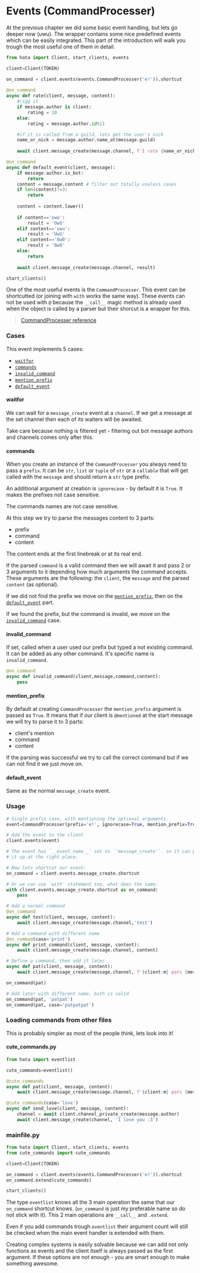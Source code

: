 # Events (CommandProcesser)

At the previous chapter we did some basic event handling, but lets go deeper
now (uwu). The wrapper contains some nice predefined events which can be
easily integrated. This part of the introduction will walk you trough
 the most useful one of them in detail.

```py
from hata import Client, start_clients, events

client=Client(TOKEN)

on_command = client.events(events.CommandProcesser('e!')).shortcut
        
@on_command
async def rate(client, message, content):
    #rigg it
    if message.author is client:
        rating = 10
    else:
        rating = message.author.id%11

    #if it is called from a guild, lets get the user's nick
    name_or_nick = message.author.name_at(message.guild)
    
    await client.message_create(message.channel, f'I rate {name_or_nick} {rating}/10.')

@on_command
async def default_event(client, message):
    if message.author.is_bot:
        return
    content = message.content # filter out totally useless cases
    if len(content)!=3:
        return
    
    content = content.lower()
    
    if content=='owo':
        result = 'OwO'
    elif content=='uwu':
        result = 'UwU'
    elif content=='0w0':
        result = '0w0'
    else:
        return
    
    await client.message_create(message.channel, result)

start_clients()
```

One of the most useful events is the `CommandProcesser`.
This event can be shortcutted (or joining with `with` works the same way).
These events can not be used with `@` because the `__call__` magic
method is already used when the object is called by a parser but their
shorcut is a wrapper for this.

> [CommandProcesser reference](https://github.com/HuyaneMatsu/hata/blob/master/docs/ref/CommandProcesser.md)

### Cases

This event implements 5 cases:
- [`waitfor`](#waitfor)
- [`commands`](#commands)
- [`invalid_command`](#invalid_command)
- [`mention_prefix`](#mention_prefix)
- [`default_event`](#default_event)

#### waitfor

We can wait for a `message_create` event at a `channel`. If we get a message
at the set channel then each of its waiters will be awaited.

Take care because nothing is filtered yet - filtering out bot message authors and
channels comes only after this.

#### commands

When you create an instance of the `CommandProcesser` you always need to
pass a `prefix`. It can be `str`, `list` or `tuple` of `str` or a `callable`
that will get called with the `message` and should return a `str` type prefix.

An additional argument at creation is `ignorecase` - by default it is `True`.
It makes the prefixes not case sensitive.

The commands names are not case sensitive.

At this step we try to parse the messages content to 3 parts:
- prefix
- command
- content

The content ends at the first linebreak or at its real end.

If the parsed `command` is a valid command then we will await it and pass 2
or 3 arguments to it depending how much arguments the command accepts. These
arguments are the following: the `client`, the `message` and the parsed
`content` (as optional).

If we did not find the prefix we move on the
[`mention_prefix`](#default_event), then on the
[`default_event`](#default_event) part.

If we found the prefix, but the command is invalid, we move on the
[`invalid_command`](#invalid_command) case.

#### invalid_command

If set, called when a user used our prefix but typed a not existing command.
It can be added as any other command. It's specific name is `invalid_command`.

```py
@on_command
async def invalid_command(client,message,command,content):
    pass
```
    
#### mention_prefix

By default at creating `CommandProcesser` the `mention_prefix` argument is
passed as `True`. It means that if our client is `@mentioned` at the start message
we will try to parse it to 3 parts:
- client's mention
- command
- content

If the parsing was successful we try to call the correct command but if we
can not find it we just move on.

#### default_event

Same as the normal `message_create` event.

### Usage

```py
# Single prefix case, with mentioning the optional arguments.
event=CommandProcesser(prefix='e!', ignorecase=True, mention_prefix=True)

# Add the event to the client
client.events(event)

# The event has `__event_name__` set to `'message_create'`. so it can pick
# it up at the right place.

# Now lets shortcut our event:
on_command = client.events.message_create.shortcut

# Or we can use `with` statement too, what does the same:
with client.events.message_create.shortcut as on_command:
    pass

# Add a normal command
@on_command
async def test(client, message, content): 
    await client.message_create(message.channel,'test')

# Add a command with different name
@on_commad(case='print')
async def print_command(client, message, content):
    await client.message_create(message.channel, content)

# Define a command, then add it later
async def pat(client, message, content):
    await client.message_create(message.channel, f'{client:m} pats {message.author:f}')

on_command(pat)

# Add later with different name, both is valid
on_command(pat, 'patpat')
on_command(pat, case='patpatpat')
```

### Loading commands from other files

This is probably simpler as most of the people think, lets look into it!

#### cute_commands.py
```py
from hata import eventlist

cute_commands=eventlist()

@cute_commands
async def pat(client, message, content):
    await client.message_create(message.channel, f'{client:m} pats {message.author:f}')

@cute_commands(case='love')
async def send_love(client, message, content):
    channel = await client.channel_private_create(message.author)
    await client.message_create(channel, 'I love you :3')
```

### mainfile.py
```py
from hata import Client, start_clients, events
from cute_commands import cute_commands

client=Client(TOKEN)

on_command = client.events(events.CommandProcesser('e!')).shortcut
on_command.extend(cute_commands)

start_clients()
```
        
The type `eventlist` knows all the 3 main operation the same that our `on_command`
shortcut knows.
(`on_command` is just my preferable name so do not stick with it).
This 2 main operations are `__call__` and `.extend`.

Even if you add commands trough `eventlist` their argument count will still
be checked when the main event handler is extended with them.

Creating complex systems is easily solvable because we can add not only
functions as events and the client itself is always passed as the first
argument. If these options are not enough - you are smart enough to make something awesome.
